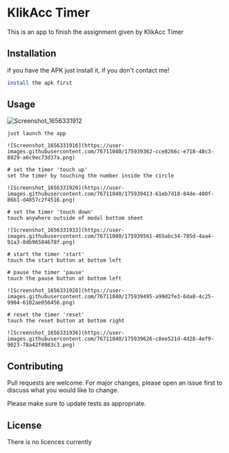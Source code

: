 # KlikAcc Timer

This is an app to finish the assignment given by KlikAcc Timer

## Installation

if you have the APK just install it, if you don't contact me!

```bash
install the apk first
```

## Usage
![Screenshot_1656331912](https://user-images.githubusercontent.com/76711040/175938677-8fb859f7-dac8-4dd4-881f-52b259c6724e.png)


```First Screen
just launch the app

![Screenshot_1656331916](https://user-images.githubusercontent.com/76711040/175939362-cce8266c-e718-48c3-8829-a6c9ec73d37a.png)

# set the timer 'touch up'
set the timer by touching the number inside the circle

![Screenshot_1656331920](https://user-images.githubusercontent.com/76711040/175939413-61eb7d18-84de-400f-86b1-d4857c2f4516.png)

# set the timer 'touch down'
touch anywhere outside of modal bottom sheet

![Screenshot_1656331933](https://user-images.githubusercontent.com/76711040/175939561-465abc34-785d-4aa4-91a3-8db96584678f.png)

# start the timer 'start'
touch the start button at bottom left

# pause the timer 'pause'
touch the pause button at bottom left

![Screenshot_1656331928](https://user-images.githubusercontent.com/76711040/175939495-a99d2fe3-6da8-4c25-9904-6102ae056456.png)

# reset the timer 'reset'
touch the reset button at bottom right

![Screenshot_1656331936](https://user-images.githubusercontent.com/76711040/175939626-c8ee521d-4d28-4ef9-9023-78a42f0983c3.png)
```

## Contributing
Pull requests are welcome. For major changes, please open an issue first to discuss what you would like to change.

Please make sure to update tests as appropriate.

## License
There is no licences currently
